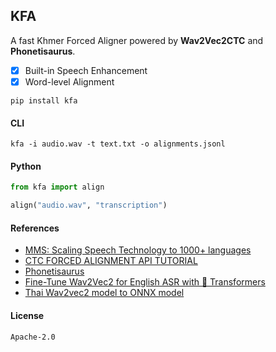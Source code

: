 ## KFA

A fast Khmer Forced Aligner powered by **Wav2Vec2CTC** and **Phonetisaurus**.

- [x] Built-in Speech Enhancement
- [x] Word-level Alignment

```shell
pip install kfa
```

#### CLI

```shell
kfa -i audio.wav -t text.txt -o alignments.jsonl
```

#### Python

```python
from kfa import align

align("audio.wav", "transcription")
```

#### References

- [MMS: Scaling Speech Technology to 1000+ languages](https://github.com/facebookresearch/fairseq/tree/main/examples/mms)
- [CTC FORCED ALIGNMENT API TUTORIAL](https://pytorch.org/audio/main/tutorials/ctc_forced_alignment_api_tutorial.html)
- [Phonetisaurus](https://github.com/AdolfVonKleist/Phonetisaurus)
- [Fine-Tune Wav2Vec2 for English ASR with 🤗 Transformers](https://huggingface.co/blog/fine-tune-wav2vec2-english)
- [Thai Wav2vec2 model to ONNX model](https://pythainlp.github.io/tutorials/notebooks/thai_wav2vec2_onnx.html)


#### License

`Apache-2.0`
